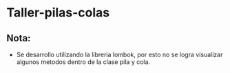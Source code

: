 # Taller-pilas-colas


## Nota:

- Se desarrollo utilizando la libreria lombok, por esto no se logra visualizar algunos metodos dentro de la clase pila y cola.
